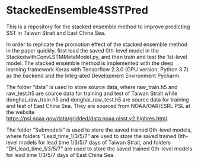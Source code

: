 # StackedEnsemble4SSTPred
This is a repository for the stacked ensemble method to improve predicting SST in Taiwan Strait and East China Sea.

In order to replicate the promotion effect of the stacked ensemble method in the paper quickly, first load the saved 0th-level model in the StackedwithConvLSTMMetaModel.py, and then train and test the 1st-level model.
The stacked ensemble method is implemented with the deep learning framework Keras with Tensorflow 2.3.0 (GPU version, Python 3.7) as the backend and the Integrated Development Environment Pycharm.

The folder “data” is used to store source data, where raw_train.h5 and raw_test.h5 are source data for training and test of Taiwan Strait while donghai_raw_train.h5 and donghai_raw_test.h5 are source data for training and test of East China Sea. They are sourced from NOAA/OAR/ESRL PSL at the website https://psl.noaa.gov/data/gridded/data.noaa.oisst.v2.highres.html.

The folder “Submodels” is used to store the saved trained 0th-level models, where folders “Lead_time_1/3/5/7” are used to store the saved trained 0th-level models for lead time 1/3/5/7 days of Taiwan Strait, and folders “DH_lead_time_1/3/5/7” are used to store the saved trained 0th-level models for lead time 1/3/5/7 days of East China Sea.
